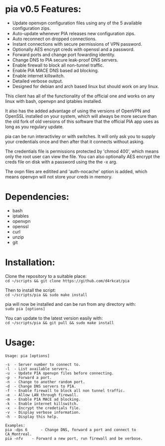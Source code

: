 pia v0.5 Features:
==========
- Update openvpn configuration files using any of the 5 available configuration zips.
- Auto-update whenever PIA releases new configuration zips.
- Auto reconnect on dropped connections.
- Instant connections with secure permissions of VPN password.
- Optionally AES encrypt creds with openssl and a password.
- Forward ports and change port fowarding identity.
- Change DNS to PIA secure leak-proof DNS servers.
- Enable firewall to block all non-tunnel traffic.
- Enable PIA MACE DNS based ad blocking.
- Enable internet killswitch.
- Detailed verbose output.
- Designed for debian and arch based linux but should work on any linux.

This client has all of the functionality of the official one and works on any linux with bash, openvpn and iptables installed.  


It also has the added advantage of using the versions of OpenVPN and OpenSSL installed on your system, which will always be more secure than the old fork of old versions of this software that the official PIA app uses as long as you regulary update.  


pia can be run interactivley or with switches. It will only ask you to supply your credentials once and then after that it connects without asking.  


The credentials file is permissions protected by 'chmod 400', which means only the root user can view the file. You can also optionally AES encrypt the creds file on disk with a password using the the -x arg.  


The ovpn files are editited and 'auth-nocache' option is added, which means openvpn will not store your creds in memory.  


Dependencies:
==========
- bash
- iptables
- openvpn
- openssl
- curl
- unzip
- git

Installation:
==========
Clone the repository to a suitable place:  
`cd ~/scripts && git clone https://github.com/d4rkcat/pia`

Then to install the script:  
`cd ~/scripts/pia && sudo make install`

pia will now be installed and can be run from any directory with:  
`sudo pia [options]`

You can update to the latest version easily with:  
`cd ~/scripts/pia && git pull && sudo make install`

Usage:
==========
	Usage: pia [options]

	-s	- Server number to connect to.
	-l	- List available servers.
	-u	- Update PIA openvpn files before connecting.
	-p	- Forward a port.
	-n	- Change to another random port.
	-d	- Change DNS servers to PIA.
	-f	- Enable firewall to block all non tunnel traffic.
	-e	- Allow LAN through firewall.
	-m	- Enable PIA MACE ad blocking.
	-k	- Enable internet killswitch.
	-x	- Encrypt the credetials file.
	-v	- Display verbose information.
	-h	- Display this help.

	Examples: 
	pia -dps 6  	- Change DNS, forward a port and connect to CA_Montreal.
	pia -nfv	- Forward a new port, run firewall and be verbose.
